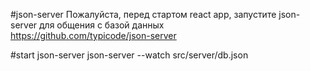 #json-server
Пожалуйста, перед стартом react app, запустите json-server для общения с базой данных  
https://github.com/typicode/json-server

#start json-server 
json-server --watch src/server/db.json 
